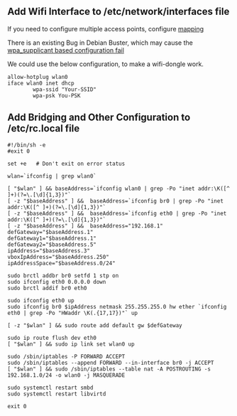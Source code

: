 ## Add Wifi Interface to /etc/network/interfaces file

If you need to configure multiple access points, configure [mapping](https://unix.stackexchange.com/questions/367277/configure-wireless-interface-for-multiple-locations)

There is an existing Bug in Debian Buster, which may cause the [wpa_supplicant based configuration fail](https://github.com/mfruba/kernel/issues/1)

We could use the below configuration, to make a wifi-dongle work.

    allow-hotplug wlan0
    iface wlan0 inet dhcp
            wpa-ssid "Your-SSID"
            wpa-psk You-PSK

## Add Bridging and Other Configuration to /etc/rc.local file

    #!/bin/sh -e
    #exit 0

    set +e   # Don't exit on error status

    wlan=`ifconfig | grep wlan0`

    [ "$wlan" ] && baseAddress=`ifconfig wlan0 | grep -Po "inet addr:\K([^ ]+)(?=\.[\d]{1,3})"` 
    [ -z "$baseAddress" ] &&  baseAddress=`ifconfig br0 | grep -Po "inet addr:\K([^ ]+)(?=\.[\d]{1,3})"` 
    [ -z "$baseAddress" ] &&  baseAddress=`ifconfig eth0 | grep -Po "inet addr:\K([^ ]+)(?=\.[\d]{1,3})"` 
    [ -z "$baseAddress" ] &&  baseAddress="192.168.1"
    defGateway="$baseAddress.1"
    defGateway1="$baseAddress.1"
    defGateway2="$baseAddress.5"
    ipAddress="$baseAddress.3"
    vboxIpAddress="$baseAddress.250"
    ipAddressSpace="$baseAddress.0/24"

    sudo brctl addbr br0 setfd 1 stp on
    sudo ifconfig eth0 0.0.0.0 down
    sudo brctl addif br0 eth0

    sudo ifconfig eth0 up
    sudo ifconfig br0 $ipAddress netmask 255.255.255.0 hw ether `ifconfig eth0 | grep -Po "HWaddr \K(.{17,17})"` up

    [ -z "$wlan" ] && sudo route add default gw $defGateway

    sudo ip route flush dev eth0
    [ "$wlan" ] && sudo ip link set wlan0 up

    sudo /sbin/iptables -P FORWARD ACCEPT
    sudo /sbin/iptables --append FORWARD --in-interface br0 -j ACCEPT
    [ "$wlan" ] && sudo /sbin/iptables --table nat -A POSTROUTING -s 192.168.1.0/24 -o wlan0 -j MASQUERADE

    sudo systemctl restart smbd
    sudo systemctl restart libvirtd

    exit 0
